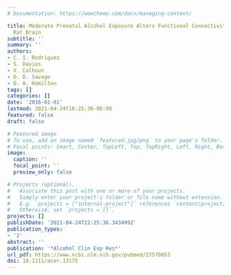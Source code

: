 ```yaml
---
# Documentation: https://wowchemy.com/docs/managing-content/

title: Moderate Prenatal Alcohol Exposure Alters Functional Connectivity in the Adult
  Rat Brain
subtitle: ''
summary: ''
authors:
- C. I. Rodriguez
- S. Davies
- V. Calhoun
- D. D. Savage
- D. A. Hamilton
tags: []
categories: []
date: '2016-01-01'
lastmod: 2021-04-24T16:25:36-06:00
featured: false
draft: false

# Featured image
# To use, add an image named `featured.jpg/png` to your page's folder.
# Focal points: Smart, Center, TopLeft, Top, TopRight, Left, Right, BottomLeft, Bottom, BottomRight.
image:
  caption: ''
  focal_point: ''
  preview_only: false

# Projects (optional).
#   Associate this post with one or more of your projects.
#   Simply enter your project's folder or file name without extension.
#   E.g. `projects = ["internal-project"]` references `content/project/deep-learning/index.md`.
#   Otherwise, set `projects = []`.
projects: []
publishDate: '2021-04-24T22:25:36.343499Z'
publication_types:
- '2'
abstract: ''
publication: '*Alcohol Clin Exp Res*'
url_pdf: https://www.ncbi.nlm.nih.gov/pubmed/27570053
doi: 10.1111/acer.13175
---
```

